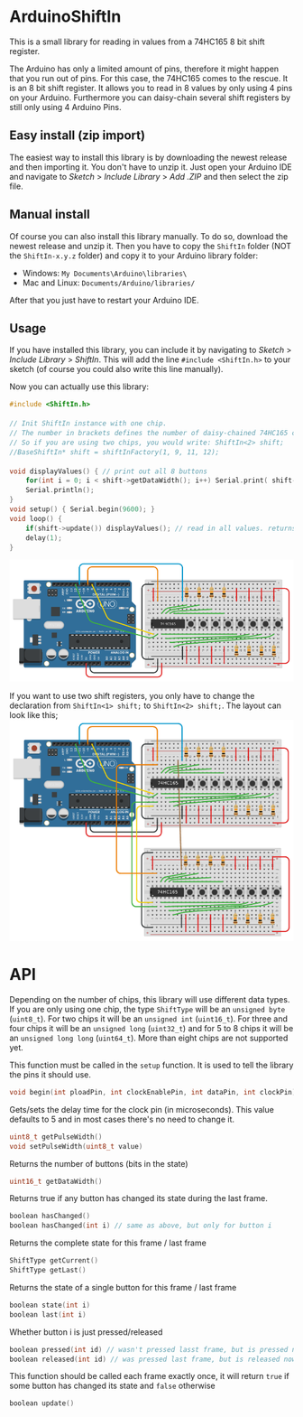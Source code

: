 # ArduinoShiftIn
This is a small library for reading in values from a 74HC165 8 bit shift register.

The Arduino has only a limited amount of pins, therefore it might happen that you run out of pins.
For this case, the 74HC165 comes to the rescue. It is an 8 bit shift register. It allows you to read in 8 values by only using 4 pins on your Arduino. Furthermore you can daisy-chain several shift registers by still only using 4 Arduino Pins.

## Easy install (zip import)
The easiest way to install this library is by downloading the newest release and then importing it.
You don't have to unzip it. Just open your Arduino IDE and navigate to *Sketch* > *Include Library* > *Add .ZIP* and then select the zip file.

## Manual install
Of course you can also install this library manually. To do so, download the newest release and unzip it. Then you have to copy the `ShiftIn` folder (NOT the `ShiftIn-x.y.z` folder) and copy it to your Arduino library folder:
* Windows: `My Documents\Arduino\libraries\`
* Mac and Linux: `Documents/Arduino/libraries/`

After that you just have to restart your Arduino IDE.

## Usage
If you have installed this library, you can include it by navigating to *Sketch* > *Include Library* > *ShiftIn*. This will add the line `#include <ShiftIn.h>` to your sketch (of course you could also write this line manually).

Now you can actually use this library:
``` c++
#include <ShiftIn.h>

// Init ShiftIn instance with one chip.
// The number in brackets defines the number of daisy-chained 74HC165 chips
// So if you are using two chips, you would write: ShiftIn<2> shift;
//BaseShiftIn* shift = shiftInFactory(1, 9, 11, 12);

void displayValues() { // print out all 8 buttons
    for(int i = 0; i < shift->getDataWidth(); i++) Serial.print( shift->state(i) ); // get state of button i
    Serial.println();
}
void setup() { Serial.begin(9600); }
void loop() {
    if(shift->update()) displayValues(); // read in all values. returns true if any button has changed
    delay(1);
}
```
![Breadboard layout for one shift register](examples/SingleShiftRegister/Layout1.png)

If you want to use two shift registers, you only have to change the declaration from `ShiftIn<1> shift;` to `ShiftIn<2> shift;`. The layout can look like this;
![Breadboard layout for two shift registers](examples/TwoShiftRegisters/Layout2.png)

# API
Depending on the number of chips, this library will use different data types.
If you are only using one chip, the type `ShiftType` will be an `unsigned byte` (`uint8_t`). For two chips it will be an `unsigned int` (`uint16_t`). For three and four chips it will be an `unsigned long` (`uint32_t`) and for 5 to 8 chips it will be an `unsigned long long` (`uint64_t`). More than eight chips are not supported yet.

This function must be called in the `setup` function. It is used to tell the library the pins it should use.
``` c++
void begin(int ploadPin, int clockEnablePin, int dataPin, int clockPin)
```

Gets/sets the delay time for the clock pin (in microseconds). This value defaults to 5 and in most cases there's no need to change it.
``` c++
uint8_t getPulseWidth()
void setPulseWidth(uint8_t value)
```

Returns the number of buttons (bits in the state)
``` c++
uint16_t getDataWidth()
```

Returns true if any button has changed its state during the last frame.
``` c++
boolean hasChanged()
boolean hasChanged(int i) // same as above, but only for button i
```

Returns the complete state for this frame / last frame
``` c++
ShiftType getCurrent()
ShiftType getLast()
```

Returns the state of a single button for this frame / last frame
``` c++
boolean state(int i)
boolean last(int i)
```

Whether button i is just pressed/released
``` c++
boolean pressed(int id) // wasn't pressed lasst frame, but is pressed now
boolean released(int id) // was pressed last frame, but is released now
```

This function should be called each frame exactly once, it will return `true` if some button has changed its state and `false` otherwise
``` c++
boolean update()
```